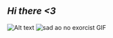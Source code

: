 ## *Hi there <3*
![Alt text](images/image.png)
![sad ao no exorcist GIF](https://github.com/user-attachments/assets/05727f5a-fb1d-4c52-92f6-cf28296581d9)
